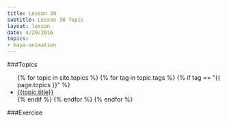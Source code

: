 ```yaml
---
title: Lesson 30
subtitle: Lesson 30 Topic
layout: lesson
date: 4/29/2016
topics:
- maya-animation
---
```


###Topics

<ul>
 {% for topic in site.topics %}
   {% for tag in topic.tags %}
       {% if tag == "{{ page.topics }}" %}
           <li><a href="{{ topic.permalink | prepend: site.baseurl }}">{{topic.title}}</a></li>
        {% endif %}
   {% endfor %}
 {% endfor %}
</ul>

###Exercise